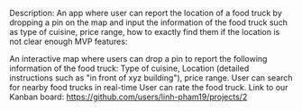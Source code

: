 Description: An app where user can report the location of a food truck by dropping a pin on the map and input the information of the food truck such as type of cuisine, price range, how to exactly find them if the location is not clear enough MVP features:

An interactive map where users can drop a pin to report the following information of the food truck: Type of cuisine, Location (detailed instructions such as "in front of xyz building"), price range.
User can search for nearby food trucks in real-time
User can rate the food truck.
Link to our Kanban board: https://github.com/users/linh-pham19/projects/2
